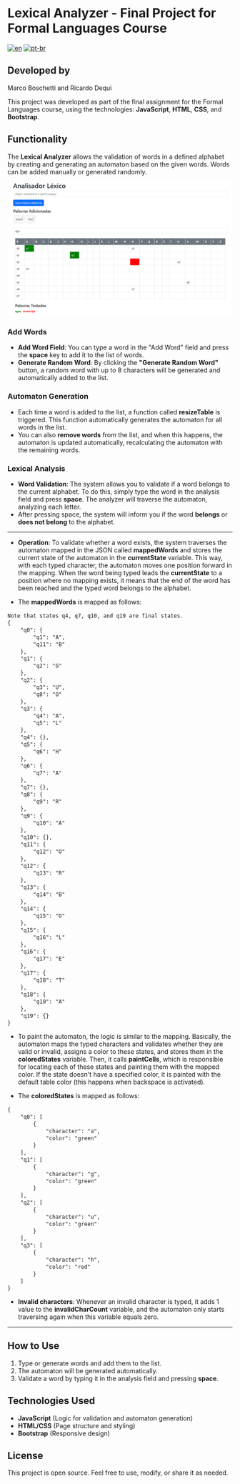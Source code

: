 # Lexical Analyzer - Final Project for Formal Languages Course
[![en](https://img.shields.io/badge/lang-en-red.svg)](https://github.com/MarcoBosc/analisador-lexico/blob/main/README.en.md)
[![pt-br](https://img.shields.io/badge/lang-pt--br-green.svg)](https://github.com/MarcoBosc/analisador-lexico/blob/main/README.md)


## Developed by
Marco Boschetti and Ricardo Dequi

This project was developed as part of the final assignment for the Formal Languages course, using the technologies: **JavaScript**, **HTML**, **CSS**, and **Bootstrap**.

## Functionality

The **Lexical Analyzer** allows the validation of words in a defined alphabet by creating and generating an automaton based on the given words. Words can be added manually or generated randomly.

![Screenshot](https://github.com/MarcoBosc/analisador-lexico/blob/main/screenshot.png)

### Add Words

- **Add Word Field**: You can type a word in the "Add Word" field and press the **space** key to add it to the list of words.
- **Generate Random Word**: By clicking the **"Generate Random Word"** button, a random word with up to 8 characters will be generated and automatically added to the list.

### Automaton Generation

- Each time a word is added to the list, a function called **resizeTable** is triggered. This function automatically generates the automaton for all words in the list.
- You can also **remove words** from the list, and when this happens, the automaton is updated automatically, recalculating the automaton with the remaining words.

### Lexical Analysis

- **Word Validation**: The system allows you to validate if a word belongs to the current alphabet. To do this, simply type the word in the analysis field and press **space**. The analyzer will traverse the automaton, analyzing each letter.
- After pressing space, the system will inform you if the word **belongs** or **does not belong** to the alphabet.

---

- **Operation**: To validate whether a word exists, the system traverses the automaton mapped in the JSON called **mappedWords** and stores the current state of the automaton in the **currentState** variable. This way, with each typed character, the automaton moves one position forward in the mapping. When the word being typed leads the **currentState** to a position where no mapping exists, it means that the end of the word has been reached and the typed word belongs to the alphabet.

- The **mappedWords** is mapped as follows:

```
Note that states q4, q7, q10, and q19 are final states.
{
    "q0": {
        "q1": "A",
        "q11": "B"
    },
    "q1": {
        "q2": "G"
    },
    "q2": {
        "q3": "U",
        "q8": "O"
    },
    "q3": {
        "q4": "A",
        "q5": "L"
    },
    "q4": {},
    "q5": {
        "q6": "H"
    },
    "q6": {
        "q7": "A"
    },
    "q7": {},
    "q8": {
        "q9": "R"
    },
    "q9": {
        "q10": "A"
    },
    "q10": {},
    "q11": {
        "q12": "O"
    },
    "q12": {
        "q13": "R"
    },
    "q13": {
        "q14": "B"
    },
    "q14": {
        "q15": "O"
    },
    "q15": {
        "q16": "L"
    },
    "q16": {
        "q17": "E"
    },
    "q17": {
        "q18": "T"
    },
    "q18": {
        "q19": "A"
    },
    "q19": {}
}
```

- To paint the automaton, the logic is similar to the mapping. Basically, the automaton maps the typed characters and validates whether they are valid or invalid, assigns a color to these states, and stores them in the **coloredStates** variable. Then, it calls **paintCells**, which is responsible for locating each of these states and painting them with the mapped color. If the state doesn't have a specified color, it is painted with the default table color (this happens when backspace is activated).

- The **coloredStates** is mapped as follows:

```
{
    "q0": [
        {
            "character": "a",
            "color": "green"
        }
    ],
    "q1": [
        {
            "character": "g",
            "color": "green"
        }
    ],
    "q2": [
        {
            "character": "u",
            "color": "green"
        }
    ],
    "q3": [
        {
            "character": "h",
            "color": "red"
        }
    ]
}
```

- **Invalid characters**: Whenever an invalid character is typed, it adds 1 value to the **invalidCharCount** variable, and the automaton only starts traversing again when this variable equals zero.

---

## How to Use

1. Type or generate words and add them to the list.
2. The automaton will be generated automatically.
3. Validate a word by typing it in the analysis field and pressing **space**.

## Technologies Used

- **JavaScript** (Logic for validation and automaton generation)
- **HTML/CSS** (Page structure and styling)
- **Bootstrap** (Responsive design)
  
## License

This project is open source. Feel free to use, modify, or share it as needed.
